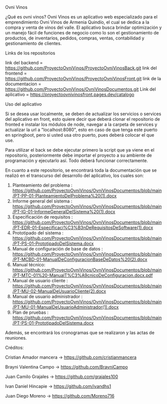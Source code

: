 Ovni Vinos
 
¿Qué es ovni vinos?
Ovni Vinos es un aplicativo web especializado para el emprendimiento Ovni Vinos de Armenia Quindío, el cual se dedica a la compra y venta de vinos del valle.
El aplicativo busca brindar optimización y un manejo fácil de funciones de negocio como lo son el gestionamiento de productos, de inventarios, pedidos,
compras, ventas, contabilidad y gestionamiento de clientes.

Links de los repositorios

link del backend =  https://github.com/ProyectoOvniVinos/ProyectoOvniVinosBack.git
link del frontend =  https://github.com/ProyectoOvniVinos/ProyectoOvniVinosFront.git
link de la documentacion = https://github.com/ProyectoOvniVinos/OvniVinosDocumentos.git
Link del aplicativo = https://proyectoovnivinosfront.pages.dev/catalogo

Uso del aplicativo

Si se desea usar localmente, se deben de actualizar los servicios o services del aplicativo en front, esto quiere decir que deberá clonar el repositorio de fronted e
instalar los módulos de node, navegar a la carpeta de services y actualizar la url a "localhost:8080", esto en caso de que tenga este puerto en springboot, pero si
usted usa otro puerto, pues deberá colocar el que use.

Para utilizar el back se debe ejecutar primero la script que ya viene en el repositorio, posteriormente debe importar el proyecto a su ambiente de programación y ejecutarlo
así. Todo deberá funcionar correctamente.

En cuanto a este repositorio, se encontrará toda la documentación que se realizó en el transcurso del desarrollo del aplicativo, los cuales son:
1. Planteamiento del problema : 
https://github.com/ProyectoOvniVinos/OvniVinosDocumentos/blob/main/PT-PP-01-PlanteamientoDelProblema%20(1).docx
2. Informe general del sistema : 
https://github.com/ProyectoOvniVinos/OvniVinosDocumentos/blob/main/PT-IG-01-InformeGeneralDelSistema%20(1).docx
3. Especificación de requisitos : 
https://github.com/ProyectoOvniVinos/OvniVinosDocumentos/blob/main/PT-EDR-01-Especificaci%C3%B3nDeRequisitosDeSoftware(1).docx
4. Prototipado del sistema : 
https://github.com/ProyectoOvniVinos/OvniVinosDocumentos/blob/main/PT-PS-01-PrototipadoDelSistema.docx
5. Manual de configuración de base de datos : 
https://github.com/ProyectoOvniVinos/OvniVinosDocumentos/blob/main/PT-MCBD-01-ManualDeConfiguracionBaseDeDatos%20(2).docx
6. Manual técnico: 
https://github.com/ProyectoOvniVinos/OvniVinosDocumentos/blob/main/PT-MTC-01%20-ManualT%C3%A9cnicoDeConfiguracion.docx.pdf
7. Manual de usuario cliente : 
https://github.com/ProyectoOvniVinos/OvniVinosDocumentos/blob/main/PT-MU-02-ManualDeUsuarioCliente(2).docx
8. Manual de usuario administrador : 
https://github.com/ProyectoOvniVinos/OvniVinosDocumentos/blob/main/PT-MU-01-ManualDeUsuarioAdministrador(1).docx
9. Plan de pruebas : 
https://github.com/ProyectoOvniVinos/OvniVinosDocumentos/blob/main/PT-PS-01-PrototipadoDelSistema.docx
    
    
 Además, se encontrará los cronogramas que se realizaron y las actas de reuniones. 
    

Créditos:

Cristian Amador mancera -> https://github.com/cristianmancera

Brayni Valentina Campo -> https://github.com/BrayniCampo

Juan Camilo Grajales -> https://github.com/grajales100

Ivan Daniel Hincapie -> https://github.com/ivandhs1

Juan Diego Moreno -> https://github.com/Moreno716
